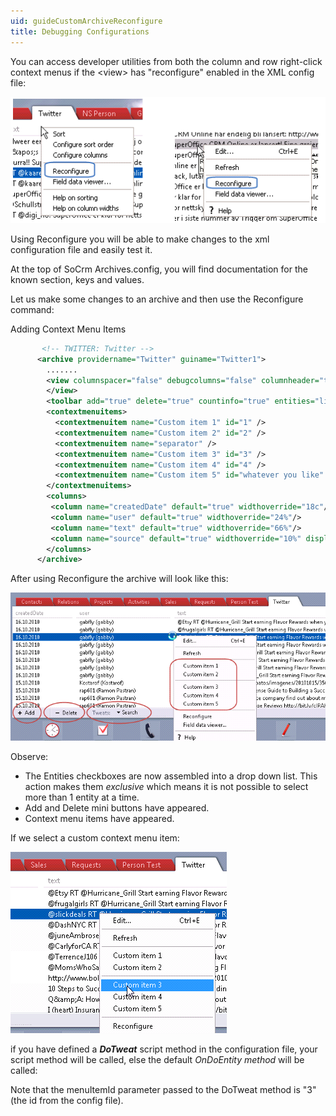 ```yaml
---
uid: guideCustomArchiveReconfigure
title: Debugging Configurations
---
```


You can access developer utilities from both the column and row right-click context menus if the &lt;view&gt; has "reconfigure" enabled in the XML config file:

![](../images/TwitterArchiveReconfigure.png)

Using Reconfigure you will be able to make changes to the xml configuration file and easily test it.

At the top of SoCrm Archives.config, you will find documentation for the known section, keys and values.

Let us make some changes to an archive and then use the Reconfigure command:

Adding Context Menu Items

```xml
       <!-- TWITTER: Twitter -->
      <archive providername="Twitter" guiname="Twitter1">
        .......
        <view columnspacer="false" debugcolumns="false" columnheader="true" reconfigure="true" fielddataviewer="true">
        </view>
        <toolbar add="true" delete="true" countinfo="true" entities="list" listboxlabel="Tweats:" ></toolbar>
        <contextmenuitems>
          <contextmenuitem name="Custom item 1" id="1" />
          <contextmenuitem name="Custom item 2" id="2" />
          <contextmenuitem name="separator" />
          <contextmenuitem name="Custom item 3" id="3" />
          <contextmenuitem name="Custom item 4" id="4" />
          <contextmenuitem name="Custom item 5" id="whatever you like" />
        </contextmenuitems>
        <columns>
         <column name="createdDate" default="true" widthoverride="18c"/>
         <column name="user" default="true" widthoverride="24%"/>
         <column name="text" default="true" widthoverride="66%"/>
         <column name="source" default="true" widthoverride="10%" displaytypeoverride="webaddress"/>
        </columns>
      </archive>
```

After using Reconfigure the archive will look like this:

![](../images/TwitterArchiveCustomMenu.png)

Observe:

-   The Entities checkboxes are now assembled into a drop down list. This action makes them *exclusive* which means it is not possible to select more than 1 entity at a time.
-   Add and Delete mini buttons have appeared.
-   Context menu items have appeared.



If we select a custom context menu item:

![](../images/TwitterArchiveContextMenu.png)

if you have defined a ***DoTweat*** script method in the configuration file, your script method will be called, else the default *OnDoEntity method* will be called:

Note that the menuItemId parameter passed to the DoTweat method is "3" (the id from the config file).